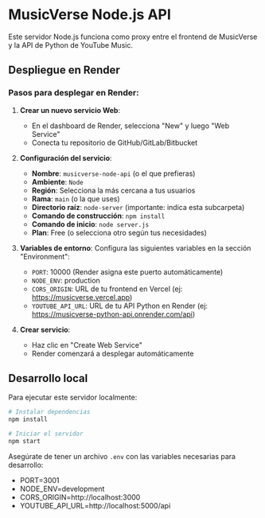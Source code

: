 # MusicVerse Node.js API

Este servidor Node.js funciona como proxy entre el frontend de MusicVerse y la API de Python de YouTube Music.

## Despliegue en Render

### Pasos para desplegar en Render:

1. **Crear un nuevo servicio Web**:
   - En el dashboard de Render, selecciona "New" y luego "Web Service"
   - Conecta tu repositorio de GitHub/GitLab/Bitbucket

2. **Configuración del servicio**:
   - **Nombre**: `musicverse-node-api` (o el que prefieras)
   - **Ambiente**: `Node`
   - **Región**: Selecciona la más cercana a tus usuarios
   - **Rama**: `main` (o la que uses)
   - **Directorio raíz**: `node-server` (importante: indica esta subcarpeta)
   - **Comando de construcción**: `npm install`
   - **Comando de inicio**: `node server.js`
   - **Plan**: Free (o selecciona otro según tus necesidades)

3. **Variables de entorno**:
   Configura las siguientes variables en la sección "Environment":
   - `PORT`: 10000 (Render asigna este puerto automáticamente)
   - `NODE_ENV`: production
   - `CORS_ORIGIN`: URL de tu frontend en Vercel (ej: https://musicverse.vercel.app)
   - `YOUTUBE_API_URL`: URL de tu API Python en Render (ej: https://musicverse-python-api.onrender.com/api)

4. **Crear servicio**:
   - Haz clic en "Create Web Service"
   - Render comenzará a desplegar automáticamente

## Desarrollo local

Para ejecutar este servidor localmente:

```bash
# Instalar dependencias
npm install

# Iniciar el servidor
npm start
```

Asegúrate de tener un archivo `.env` con las variables necesarias para desarrollo:
- PORT=3001
- NODE_ENV=development
- CORS_ORIGIN=http://localhost:3000
- YOUTUBE_API_URL=http://localhost:5000/api 